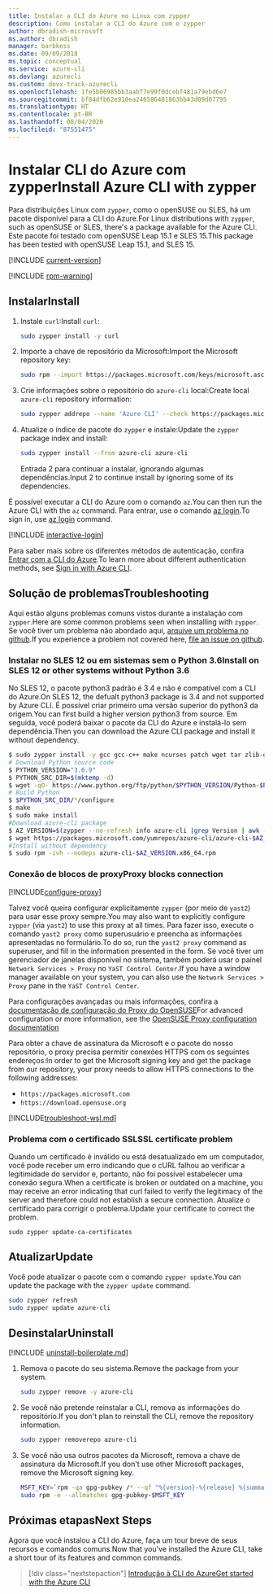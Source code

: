 ```yaml
---
title: Instalar a CLI do Azure no Linux com zypper
description: Como instalar a CLI do Azure com o zypper
author: dbradish-microsoft
ms.author: dbradish
manager: barbkess
ms.date: 09/09/2018
ms.topic: conceptual
ms.service: azure-cli
ms.devlang: azurecli
ms.custom: devx-track-azurecli
ms.openlocfilehash: 1fe5b06985bb3aabf7e99f0dcebf481a79ebd6e7
ms.sourcegitcommit: bf84dfb62e910ea246586481863bb43d09d07795
ms.translationtype: HT
ms.contentlocale: pt-BR
ms.lasthandoff: 08/04/2020
ms.locfileid: "87551475"
---
```

# <a name="install-azure-cli-with-zypper"></a><span data-ttu-id="d4d6f-103">Instalar CLI do Azure com zypper</span><span class="sxs-lookup"><span data-stu-id="d4d6f-103">Install Azure CLI with zypper</span></span>

<span data-ttu-id="d4d6f-104">Para distribuições Linux com `zypper`, como o openSUSE ou SLES, há um pacote disponível para a CLI do Azure.</span><span class="sxs-lookup"><span data-stu-id="d4d6f-104">For Linux distributions with `zypper`, such as openSUSE or SLES, there's a package available for the Azure CLI.</span></span> <span data-ttu-id="d4d6f-105">Este pacote foi testado com openSUSE Leap 15.1 e SLES 15.</span><span class="sxs-lookup"><span data-stu-id="d4d6f-105">This package has been tested with openSUSE Leap 15.1, and SLES 15.</span></span>

[!INCLUDE [current-version](includes/current-version.md)]

[!INCLUDE [rpm-warning](includes/rpm-warning.md)]

## <a name="install"></a><span data-ttu-id="d4d6f-106">Instalar</span><span class="sxs-lookup"><span data-stu-id="d4d6f-106">Install</span></span>

1. <span data-ttu-id="d4d6f-107">Instale `curl`:</span><span class="sxs-lookup"><span data-stu-id="d4d6f-107">Install `curl`:</span></span>

   ```bash
   sudo zypper install -y curl
   ```

2. <span data-ttu-id="d4d6f-108">Importe a chave de repositório da Microsoft:</span><span class="sxs-lookup"><span data-stu-id="d4d6f-108">Import the Microsoft repository key:</span></span>

   ```bash
   sudo rpm --import https://packages.microsoft.com/keys/microsoft.asc
   ```

3. <span data-ttu-id="d4d6f-109">Crie informações sobre o repositório do `azure-cli` local:</span><span class="sxs-lookup"><span data-stu-id="d4d6f-109">Create local `azure-cli` repository information:</span></span>

   ```bash
   sudo zypper addrepo --name 'Azure CLI' --check https://packages.microsoft.com/yumrepos/azure-cli azure-cli
   ```

4. <span data-ttu-id="d4d6f-110">Atualize o índice de pacote do `zypper` e instale:</span><span class="sxs-lookup"><span data-stu-id="d4d6f-110">Update the `zypper` package index and install:</span></span>

   ```bash
   sudo zypper install --from azure-cli azure-cli
   ```
   <span data-ttu-id="d4d6f-111">Entrada 2 para continuar a instalar, ignorando algumas dependências.</span><span class="sxs-lookup"><span data-stu-id="d4d6f-111">Input 2 to continue install by ignoring some of its dependencies.</span></span>

<span data-ttu-id="d4d6f-112">É possível executar a CLI do Azure com o comando `az`.</span><span class="sxs-lookup"><span data-stu-id="d4d6f-112">You can then run the Azure CLI with the `az` command.</span></span> <span data-ttu-id="d4d6f-113">Para entrar, use o comando [az login](/cli/azure/reference-index#az-login).</span><span class="sxs-lookup"><span data-stu-id="d4d6f-113">To sign in, use [az login](/cli/azure/reference-index#az-login) command.</span></span>

[!INCLUDE [interactive-login](includes/interactive-login.md)]

<span data-ttu-id="d4d6f-114">Para saber mais sobre os diferentes métodos de autenticação, confira [Entrar com a CLI do Azure](authenticate-azure-cli.md).</span><span class="sxs-lookup"><span data-stu-id="d4d6f-114">To learn more about different authentication methods, see [Sign in with Azure CLI](authenticate-azure-cli.md).</span></span>

## <a name="troubleshooting"></a><span data-ttu-id="d4d6f-115">Solução de problemas</span><span class="sxs-lookup"><span data-stu-id="d4d6f-115">Troubleshooting</span></span>

<span data-ttu-id="d4d6f-116">Aqui estão alguns problemas comuns vistos durante a instalação com `zypper`.</span><span class="sxs-lookup"><span data-stu-id="d4d6f-116">Here are some common problems seen when installing with `zypper`.</span></span> <span data-ttu-id="d4d6f-117">Se você tiver um problema não abordado aqui, [arquive um problema no github](https://github.com/Azure/azure-cli/issues).</span><span class="sxs-lookup"><span data-stu-id="d4d6f-117">If you experience a problem not covered here, [file an issue on github](https://github.com/Azure/azure-cli/issues).</span></span>

### <a name="install-on-sles-12-or-other-systems-without-python-36"></a><span data-ttu-id="d4d6f-118">Instalar no SLES 12 ou em sistemas sem o Python 3.6</span><span class="sxs-lookup"><span data-stu-id="d4d6f-118">Install on SLES 12 or other systems without Python 3.6</span></span>

<span data-ttu-id="d4d6f-119">No SLES 12, o pacote python3 padrão é 3.4 e não é compatível com a CLI do Azure.</span><span class="sxs-lookup"><span data-stu-id="d4d6f-119">On SLES 12, the defualt python3 package is 3.4 and not supported by Azure CLI.</span></span> <span data-ttu-id="d4d6f-120">É possível criar primeiro uma versão superior do python3 da origem.</span><span class="sxs-lookup"><span data-stu-id="d4d6f-120">You can first build a higher version python3 from source.</span></span> <span data-ttu-id="d4d6f-121">Em seguida, você poderá baixar o pacote da CLI do Azure e instalá-lo sem dependência.</span><span class="sxs-lookup"><span data-stu-id="d4d6f-121">Then you can download the Azure CLI package and install it without dependency.</span></span>
```bash
$ sudo zypper install -y gcc gcc-c++ make ncurses patch wget tar zlib-devel zlib openssl-devel
# Download Python source code
$ PYTHON_VERSION="3.6.9"
$ PYTHON_SRC_DIR=$(mktemp -d)
$ wget -qO- https://www.python.org/ftp/python/$PYTHON_VERSION/Python-$PYTHON_VERSION.tgz | tar -xz -C "$PYTHON_SRC_DIR"
# Build Python
$ $PYTHON_SRC_DIR/*/configure
$ make
$ sudo make install
#Download azure-cli package 
$ AZ_VERSION=$(zypper --no-refresh info azure-cli |grep Version | awk -F': ' '{print $2}' | awk '{$1=$1;print}')
$ wget https://packages.microsoft.com/yumrepos/azure-cli/azure-cli-$AZ_VERSION.x86_64.rpm
#Install without dependency
$ sudo rpm -ivh --nodeps azure-cli-$AZ_VERSION.x86_64.rpm
```

### <a name="proxy-blocks-connection"></a><span data-ttu-id="d4d6f-122">Conexão de blocos de proxy</span><span class="sxs-lookup"><span data-stu-id="d4d6f-122">Proxy blocks connection</span></span>

[!INCLUDE[configure-proxy](includes/configure-proxy.md)]

<span data-ttu-id="d4d6f-123">Talvez você queira configurar explicitamente `zypper` (por meio de `yast2`) para usar esse proxy sempre.</span><span class="sxs-lookup"><span data-stu-id="d4d6f-123">You may also want to explicitly configure `zypper` (via `yast2`) to use this proxy at all times.</span></span> <span data-ttu-id="d4d6f-124">Para fazer isso, execute o comando `yast2 proxy` como superusuário e preencha as informações apresentadas no formulário.</span><span class="sxs-lookup"><span data-stu-id="d4d6f-124">To do so, run the `yast2 proxy` command as superuser, and fill in the information presented in the form.</span></span> <span data-ttu-id="d4d6f-125">Se você tiver um gerenciador de janelas disponível no sistema, também poderá usar o painel `Network Services > Proxy` no `YaST Control Center`.</span><span class="sxs-lookup"><span data-stu-id="d4d6f-125">If you have a window manager available on your system, you can also use the `Network Services > Proxy` pane in the `YaST Control Center`.</span></span>

<span data-ttu-id="d4d6f-126">Para configurações avançadas ou mais informações, confira a [documentação de configuração do Proxy do OpenSUSE](https://www.suse.com/documentation/slms1/book_slms/data/sec_wy_config_updates_proxy.html)</span><span class="sxs-lookup"><span data-stu-id="d4d6f-126">For advanced configuration or more information, see the [OpenSUSE Proxy configuration documentation](https://www.suse.com/documentation/slms1/book_slms/data/sec_wy_config_updates_proxy.html)</span></span>

<span data-ttu-id="d4d6f-127">Para obter a chave de assinatura da Microsoft e o pacote do nosso repositório, o proxy precisa permitir conexões HTTPS com os seguintes endereços:</span><span class="sxs-lookup"><span data-stu-id="d4d6f-127">In order to get the Microsoft signing key and get the package from our repository, your proxy needs to allow HTTPS connections to the following addresses:</span></span>

* `https://packages.microsoft.com`
* `https://download.opensuse.org`

[!INCLUDE[troubleshoot-wsl.md](includes/troubleshoot-wsl.md)]

### <a name="ssl-certificate-problem"></a><span data-ttu-id="d4d6f-128">Problema com o certificado SSL</span><span class="sxs-lookup"><span data-stu-id="d4d6f-128">SSL certificate problem</span></span>

<span data-ttu-id="d4d6f-129">Quando um certificado é inválido ou está desatualizado em um computador, você pode receber um erro indicando que o cURL falhou ao verificar a legitimidade do servidor e, portanto, não foi possível estabelecer uma conexão segura.</span><span class="sxs-lookup"><span data-stu-id="d4d6f-129">When a certificate is broken or outdated on a machine, you may receive an error indicating that curl failed to verify the legitimacy of the server and therefore could not establish a secure connection.</span></span>  <span data-ttu-id="d4d6f-130">Atualize o certificado para corrigir o problema.</span><span class="sxs-lookup"><span data-stu-id="d4d6f-130">Update your certificate to correct the problem.</span></span>  

```bach
sudo zypper update-ca-certificates
```

## <a name="update"></a><span data-ttu-id="d4d6f-131">Atualizar</span><span class="sxs-lookup"><span data-stu-id="d4d6f-131">Update</span></span>

<span data-ttu-id="d4d6f-132">Você pode atualizar o pacote com o comando `zypper update`.</span><span class="sxs-lookup"><span data-stu-id="d4d6f-132">You can update the package with the `zypper update` command.</span></span>

```bash
sudo zypper refresh
sudo zypper update azure-cli
```

## <a name="uninstall"></a><span data-ttu-id="d4d6f-133">Desinstalar</span><span class="sxs-lookup"><span data-stu-id="d4d6f-133">Uninstall</span></span>

[!INCLUDE [uninstall-boilerplate.md](includes/uninstall-boilerplate.md)]

1. <span data-ttu-id="d4d6f-134">Remova o pacote do seu sistema.</span><span class="sxs-lookup"><span data-stu-id="d4d6f-134">Remove the package from your system.</span></span>

    ```bash
    sudo zypper remove -y azure-cli
    ```

2. <span data-ttu-id="d4d6f-135">Se você não pretende reinstalar a CLI, remova as informações do repositório.</span><span class="sxs-lookup"><span data-stu-id="d4d6f-135">If you don't plan to reinstall the CLI, remove the repository information.</span></span>

   ```bash
   sudo zypper removerepo azure-cli
   ```

3. <span data-ttu-id="d4d6f-136">Se você não usa outros pacotes da Microsoft, remova a chave de assinatura da Microsoft.</span><span class="sxs-lookup"><span data-stu-id="d4d6f-136">If you don't use other Microsoft packages, remove the Microsoft signing key.</span></span>

   ```bash
   MSFT_KEY=`rpm -qa gpg-pubkey /* --qf "%{version}-%{release} %{summary}\n" | grep Microsoft | awk '{print $1}'`
   sudo rpm -e --allmatches gpg-pubkey-$MSFT_KEY
   ```

## <a name="next-steps"></a><span data-ttu-id="d4d6f-137">Próximas etapas</span><span class="sxs-lookup"><span data-stu-id="d4d6f-137">Next Steps</span></span>

<span data-ttu-id="d4d6f-138">Agora que você instalou a CLI do Azure, faça um tour breve de seus recursos e comandos comuns.</span><span class="sxs-lookup"><span data-stu-id="d4d6f-138">Now that you've installed the Azure CLI, take a short tour of its features and common commands.</span></span>

> [!div class="nextstepaction"]
> [<span data-ttu-id="d4d6f-139">Introdução à CLI do Azure</span><span class="sxs-lookup"><span data-stu-id="d4d6f-139">Get started with the Azure CLI</span></span>](get-started-with-azure-cli.md)
